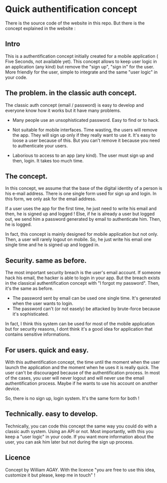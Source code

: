 # Quick authentification concept

There is the source code of the website in this repo. But there is the concept explained in the website :

## Intro

This is a authentification concept initially created for a mobile application ( Five Seconds, not available yet).
This concept allows to keep user logic in an application (any kind) but remove the "sign up", "sign in" for the user. More friendly for the user, simple to integrate and the same "user logic" in your code.

## The problem. in the classic auth concept.

The classic auth concept (email / password) is easy to develop and everyone know how it works but it have many problems. 

- Many people use an unsophisticated password. Easy to find or to hack. 

- Not suitable for mobile interfaces. Time wasting, the users will remove the app. They will sign up only if they really want to use it. It's easy to loose a user because of this. But you can't remove it because you need to authenticate your users. 

- Laborious to access to an app (any kind). The user must sign up and then, login. It takes too much time.

## The concept.

In this concept, we assume that the base of the digital identity of a person is his e-mail address. There is one single form used for sign up and login. In this form, we only ask for the email address. 

If a user uses the app for the first time, he just need to write his email and then, he is signed up and logged ! 
Else, if he is already a user but logged out, we send him a password generated by email to authenticate him. Then, he is logged. 

In fact, this concept is mainly designed for mobile application but not only. Then, a user will rarely logout on mobile. So, he just write his email one single time and he is signed up and logged in. 

## Security. same as before.

The most important security breach is the user's email account. If someone hack his email, the hacker is able to login in your app. But the breach exists in the classical authentification concept with "I forgot my password". Then, it's the same as before. 

- The password sent by email can be used one single time. It's generated when the user wants to login. 
- The password can't (or not easely) be attacked by brute-force because it's sophisticated. 

In fact, I think this system can be used for most of the mobile application but for security reasons, I dont think it's a good idea for application that contains sensitive informations.

## For users. quick and easy.

With this authentification concept, the time until the moment when the user launch the application and the moment when he uses it is really quick. The user can't be discouraged because of the authentification process. In most of the cases, you user will never logout and will never use the email authentification process. Maybe if he wants to use his account on another device. 

So, there is no sign up, login system. It's the same form for both !

## Technically. easy to develop.

Technically, you can code this concept the same way you could do with a classic auth system. Using an API or not. Most importantly, with this you keep a "user logic" in your code. If you want more information about the user, you can ask him later but not during the sign up process.

## Licence

Concept by William AGAY. With the licence "you are free to use this idea, customize it but please, keep me in touch" !
